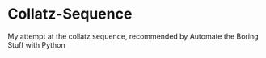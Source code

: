 # Collatz-Sequence
My attempt at the collatz sequence, recommended by Automate the Boring Stuff with Python
